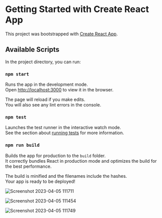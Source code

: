 # Getting Started with Create React App

This project was bootstrapped with [Create React App](https://github.com/facebook/create-react-app).

## Available Scripts

In the project directory, you can run:

### `npm start`

Runs the app in the development mode.\
Open [http://localhost:3000](http://localhost:3000) to view it in the browser.

The page will reload if you make edits.\
You will also see any lint errors in the console.

### `npm test`

Launches the test runner in the interactive watch mode.\
See the section about [running tests](https://facebook.github.io/create-react-app/docs/running-tests) for more information.

### `npm run build`

Builds the app for production to the `build` folder.\
It correctly bundles React in production mode and optimizes the build for the best performance.

The build is minified and the filenames include the hashes.\
Your app is ready to be deployed!

![Screenshot 2023-04-05 111711](https://github.com/Anisha12311/Hrms_dashboard/assets/83083211/732896fa-6400-431a-9a29-dfea15e1c3f9)

![Screenshot 2023-04-05 111454](https://github.com/Anisha12311/Hrms_dashboard/assets/83083211/02f82232-828c-45e2-afed-8c3dd423e403)

![Screenshot 2023-04-05 111749](https://github.com/Anisha12311/Hrms_dashboard/assets/83083211/0025c67a-03d9-4b8c-9c4a-6a230759f609)
